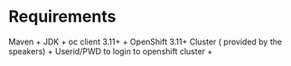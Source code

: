 # Requirements

Maven +
JDK + 
oc client 3.11+ +
OpenShift 3.11+ Cluster ( provided by the speakers) + 
Userid/PWD to login to openshift cluster +

